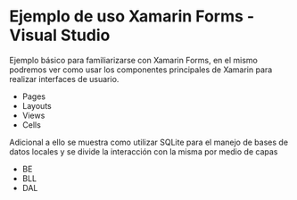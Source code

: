 # Ejemplo de uso Xamarin Forms - Visual Studio


Ejemplo básico para familiarizarse con Xamarin Forms, en el mismo podremos ver como usar los componentes principales de Xamarin para realizar
interfaces de usuario.

- Pages
- Layouts
- Views
- Cells

Adicional a ello se muestra como utilizar SQLite para el manejo de bases de datos locales y se divide la interacción con la misma por medio de capas

- BE
- BLL
- DAL
